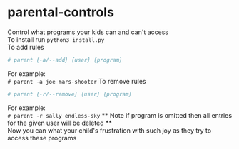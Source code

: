 # parental-controls
Control what programs your kids can and can't access  
To install run `python3 install.py`  
To add rules
```bash
# parent {-a/--add} {user} {program}
```
For example:  
`# parent -a joe mars-shooter`
To remove rules
```bash
# parent {-r/--remove} {user} {program}
```
For example:  
`# parent -r sally endless-sky`
** Note if program is omitted then all entries for the given user will be deleted **  
Now you can what your child's frustration with such joy as they try to access these programs
